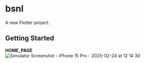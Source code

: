 # bsnl

A new Flutter project.

## Getting Started

**HOME_PAGE**
![Simulator Screenshot - iPhone 15 Pro - 2025-02-24 at 12 14 30](https://github.com/user-attachments/assets/e3574f5c-cd16-41f2-8362-3237e3717489)
